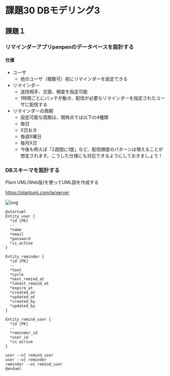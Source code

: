 # 課題30 DBモデリング3

## 課題１

### リマインダーアプリpenpenのデータベースを設計する

#### 仕様
- ユーザ
  - 他のユーザ（複数可）宛にリマインダーを設定できる
- リマインダー
  - 送信相手、文面、頻度を指定可能
  - 1時間ごとにバッチが動き、配信が必要なリマインダーを指定されたユーザに配信する
- リマインダーの周期
  - 設定可能な周期は、現時点では以下の4種類
  - 毎日
  - X日おき
  - 毎週X曜日
  - 毎月X日
  - 今後も例えば「2週間に1度」など、配信頻度のパターンは増えることが想定されます。こうした仕様にも対応できるようにしておきましょう！


### DBスキーマを設計する

Plant UML(Web版)を使ってUML図を作成する

https://plantuml.com/ja/server


![svg](http://www.plantuml.com/plantuml/svg/TKyz2yCW4Dtz5Su5_qENJbswbo9MRpXG4_JI9eJ-zwgzGAXaklVnVFWkaP0MEML8SXLIdj39--twA52fogC9K2y4Wxw2qUJy7f9huQoD9No1-0Z1LGa2HdTKHp1JlNQn7bf_4VJlZJRDyeOW_samZvY0YKrG8firZOxPtdikx37hFgYF9syBDBfMaXdotiHxMu5ImxflxDGYRQ0Fdo6wAVWl)

```plantuml
@startuml
Entity user {
  *id [PK]
  --
  *name
  *email
  *password
  *is_active
}

Entity reminder {
  *id [PK]
  --
  *text
  *cycle
  *next_remind_at
  *latest_remind_at
  *expire_at
  *created_at
  *updated_at
  *created_by
  *updated_by
}

Entity remind_user {
  *id [PK]
  --
  *reminder_id
  *user_id
  *is_acrive
}

user --o{ remind_user
user --o{ reminder
reminder --o{ remind_user
@enduml
```

